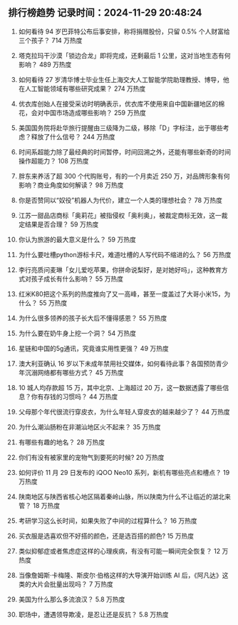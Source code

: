 
## 排行榜趋势 记录时间：2024-11-29 20:48:24
  
  1. 如何看待 94 岁巴菲特公布后事安排，称将捐赠股份，只留 0.5% 个人财富给三个孩子？ 714 万热度
    
  2. 塔克拉玛干沙漠「锁边合龙」即将完成，还剩最后 1 公里，这对当地生态有何影响？ 489 万热度
    
  3. 如何看待 27 岁清华博士毕业生任上海交大人工智能学院助理教授、博导，他在人工智能领域有哪些研究成果？ 274 万热度
    
  4. 优衣库创始人在接受采访时明确表示，优衣库不使用来自中国新疆地区的棉花，会对中国市场造成哪些影响？ 259 万热度
    
  5. 美国国务院将赴华旅行提醒由三级降为二级，移除「D」字标注，出于哪些考虑？释放了什么信号？ 244 万热度
    
  6. 时间系超能力除了最经典的时间暂停，时间回溯之外，还能有哪些新奇的时间操作超能力？ 108 万热度
    
  7. 胖东来养活了超 300 个代购账号，有的一个月卖近 250 万，对品牌形象有何影响？商业角度如何解读？ 98 万热度
    
  8. 你是否赞同以“奴役”机器人为代价，建立一个人类的理想社会？ 78 万热度
    
  9. 江苏一甜品店商标「奥莉花」被指侵权「奥利奥」，被裁定商标无效，这一裁定结果是否合理？ 59 万热度
    
  10. 你认为旅游的最大意义是什么？ 59 万热度
    
  11. 为什么要吐槽python游标卡尺，难道吐槽的人写代码不缩进的么？ 56 万热度
    
  12. 李行亮质问麦琳「女儿爱吃苹果，你拼命说梨好，是对她好吗」，这种教育方式对孩子成长有什么影响？ 55 万热度
    
  13. 红米K80把这个系列的热度推向了又一高峰，甚至一度盖过了大哥小米15，为什么？ 55 万热度
    
  14. 为什么很多领养的孩子长大后不懂得感恩？ 55 万热度
    
  15. 为什么要在奶牛身上挖一个洞？ 54 万热度
    
  16. 星链和中国的5g通讯，究竟谁实用性更强？ 49 万热度
    
  17. 澳大利亚确认 16 岁以下未成年禁用社交媒体，如何看待此事？各国预防青少年沉溺网络都有哪些方式？ 45 万热度
    
  18. 10 城人均存款超 15 万，其中北京、上海超过 20 万，这一数据透露了哪些信息？你有存钱的习惯吗？ 44 万热度
    
  19. 父母那个年代很流行穿皮衣，为什么年轻人穿皮衣的越来越少了？ 44 万热度
    
  20. 为什么潮汕肠粉在非潮汕地区火不起来？ 35 万热度
    
  21. 有哪些有趣的地名？ 28 万热度
    
  22. 你们有没有被家里的宠物气到要死的时候? 20 万热度
    
  23. 如何评价 11 月 29 日发布的 iQOO Neo10 系列，新机有哪些亮点和槽点？ 19 万热度
    
  24. 陕南地区与陕西省核心地区隔着秦岭山脉，所以陕南为什么不让临近的湖北来管？ 18 万热度
    
  25. 考研学习这么长时间，如果失败了中间的过程算什么？ 16 万热度
    
  26. 买衣服是选喜欢但不好搭的颜色，还是选百搭的颜色? 15 万热度
    
  27. 类似抑郁症或者焦虑症这样的心理疾病，有没有可能一瞬间完全恢复？ 12 万热度
    
  28. 当像詹姆斯·卡梅隆、斯皮尔·伯格这样的大导演开始训练 AI 后，《阿凡达》这类的大片会批量出现吗？ 7 万热度
    
  29. 美国为什么那么多流浪汉？ 5.8 万热度
    
  30. 职场中，遭遇领导欺凌，是忍让还是反抗？ 5.8 万热度
    